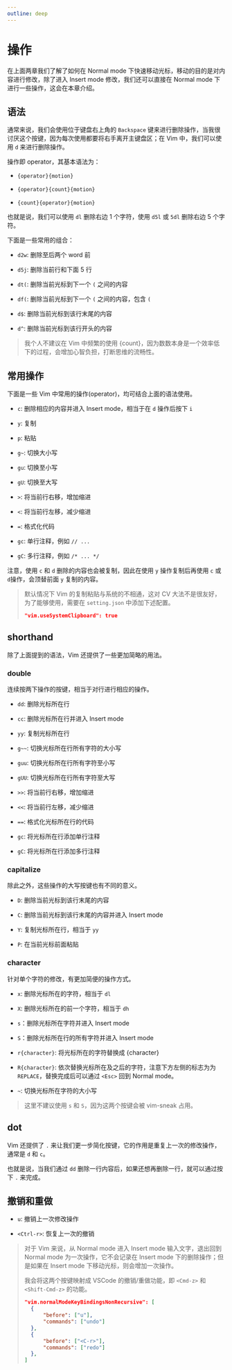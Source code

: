 ```yaml
---
outline: deep
---
```


# 操作

在上面两章我们了解了如何在 Normal mode 下快速移动光标，移动的目的是对内容进行修改，除了进入 Insert mode 修改，我们还可以直接在 Normal mode 下进行一些操作，这会在本章介绍。

## 语法

通常来说，我们会使用位于键盘右上角的 `Backspace` 键来进行删除操作，当我很讨厌这个按键，因为每次使用都要将右手离开主键盘区；在 Vim 中，我们可以使用 `d` 来进行删除操作。

操作即 operator，其基本语法为：

- `{operator}{motion}`

- `{operator}{count}{motion}`

- `{count}{operator}{motion}`

也就是说，我们可以使用 `dl` 删除右边 1 个字符，使用 `d5l` 或 `5dl` 删除右边 5 个字符。

下面是一些常用的组合：

- `d2w`: 删除至后两个 word 前

- `d5j`: 删除当前行和下面 5 行

- `dt(`: 删除当前光标到下一个 `(` 之间的内容

- `df(`: 删除当前光标到下一个 `(` 之间的内容，包含 `(`

- `d$`: 删除当前光标到该行末尾的内容

- `d^`: 删除当前光标到该行开头的内容

> 我个人不建议在 Vim 中频繁的使用 {count}，因为数数本身是一个效率低下的过程，会增加心智负担，打断思维的流畅性。

## 常用操作

下面是一些 Vim 中常用的操作(operator)，均可结合上面的语法使用。

- `c`: 删除相应的内容并进入 Insert mode，相当于在 `d` 操作后按下 `i`

- `y`: 复制

- `p`: 粘贴

- `g~`: 切换大小写

- `gu`: 切换至小写

- `gU`: 切换至大写

- `>`: 将当前行右移，增加缩进

- `<`: 将当前行左移，减少缩进

- `=`: 格式化代码

- `gc`: 单行注释，例如 `// ...`

- `gC`: 多行注释，例如 `/* ... */`

注意，使用 `c` 和 `d` 删除的内容也会被复制，因此在使用 `y` 操作复制后再使用 `c` 或 `d`操作，会顶替前面 `y` 复制的内容。

> 默认情况下 Vim 的复制粘贴与系统的不相通，这对 CV 大法不是很友好，为了能够使用，需要在 `setting.json` 中添加下述配置。
>
> ```json
> "vim.useSystemClipboard": true
> ```

## shorthand

除了上面提到的语法，Vim 还提供了一些更加简略的用法。

### double

连续按两下操作的按键，相当于对行进行相应的操作。

- `dd`: 删除光标所在行

- `cc`: 删除光标所在行并进入 Insert mode

- `yy`: 复制光标所在行

- `g~~`: 切换光标所在行所有字符的大小写

- `guu`: 切换光标所在行所有字符至小写

- `gUU`: 切换光标所在行所有字符至大写

- `>>`: 将当前行右移，增加缩进

- `<<`: 将当前行左移，减少缩进

- `==`: 格式化光标所在行的代码

- `gc`: 将光标所在行添加单行注释

- `gC`: 将光标所在行添加多行注释

### capitalize

除此之外，这些操作的大写按键也有不同的意义。

- `D`: 删除当前光标到该行末尾的内容

- `C`: 删除当前光标到该行末尾的内容并进入 Insert mode

- `Y`: 复制光标所在行，相当于 `yy`

- `P`: 在当前光标前面粘贴

### character

针对单个字符的修改，有更加简便的操作方式。

- `x`: 删除光标所在的字符，相当于 `dl`

- `X`: 删除光标所在的前一个字符，相当于 `dh`

- `s`：删除光标所在字符并进入 Insert mode

- `S`：删除光标所在行的所有字符并进入 Insert mode

- `r{character}`: 将光标所在的字符替换成 \{character}

- `R{character}`: 依次替换光标所在及之后的字符，注意下方左侧的标志为为 `REPLACE`，替换完成后可以通过 `<Esc>` 回到 Normal mode。

- `~`: 切换光标所在字符的大小写

> 这里不建议使用 `s` 和 `S`，因为这两个按键会被 vim-sneak 占用。

## dot

Vim 还提供了 `.` 来让我们更一步简化按键，它的作用是重复上一次的修改操作，通常是 `d` 和 `c`。

也就是说，当我们通过 `dd` 删除一行内容后，如果还想再删除一行，就可以通过按下 `.` 来完成。

## 撤销和重做

- `u`: 撤销上一次修改操作

- `<Ctrl-r>`: 恢复上一次的撤销

> 对于 Vim 来说，从 Normal mode 进入 Insert mode 输入文字，退出回到 Normal mode 为一次操作，它不会记录在 Insert mode 下的删除操作；但是如果在 Insert mode 下移动光标，则会增加一次操作。
>
> 我会将这两个按键映射成 VSCode 的撤销/重做功能，即 `<Cmd-z>` 和 `<Shift-Cmd-z>` 的功能。
>
> ```json
> "vim.normalModeKeyBindingsNonRecursive": [
> 	{
> 		"before": ["u"],
> 		"commands": ["undo"]
> 	},
> 	{
> 		"before": ["<C-r>"],
> 		"commands": ["redo"]
> 	},
> ]
> ```
